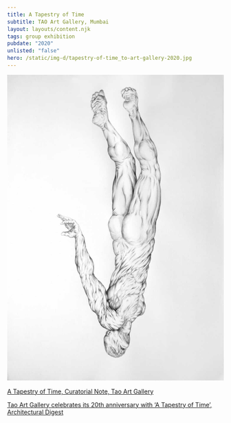 ```yaml
---
title: A Tapestry of Time
subtitle: TAO Art Gallery, Mumbai
layout: layouts/content.njk
tags: group exhibition
pubdate: "2020"
unlisted: "false"
hero: /static/img-d/tapestry-of-time_to-art-gallery-2020.jpg
---
```

![Planktonian People II, 2013, ink on paper, 16.5(h) x 23.25(w) inches](/static/img-d/ali-akbar-mehta-planktonian-people-i-2013-ink-on-paper-16.5-h-x-23.25-w-inches.jpg)

[A Tapestry of Time, Curatorial Note, Tao Art Gallery](https://www.taoartgallery.com/past#/2020)

[Tao Art Gallery celebrates its 20th anniversary with ‘A Tapestry of Time’, Architectural Digest](https://www.architecturaldigest.in/content/mumbai-tao-art-gallery-celebrates-its-20th-anniversary-exhibition-painting-artists/)